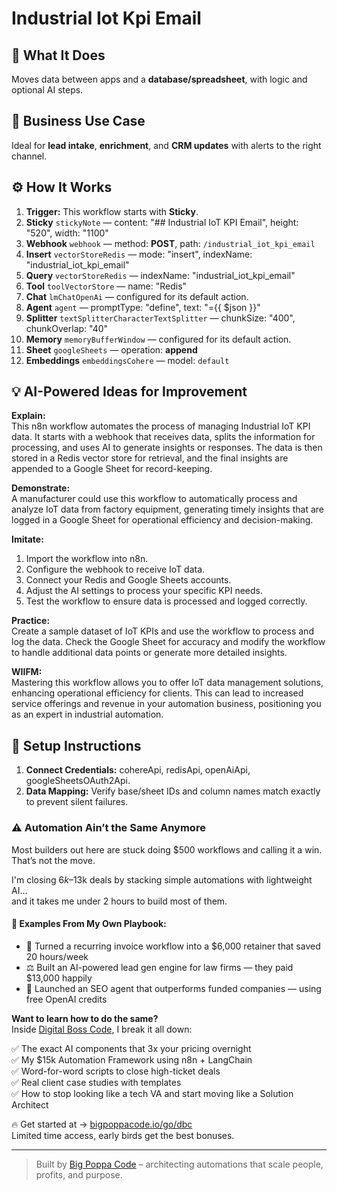 # Industrial Iot Kpi Email
  ## 🚀 What It Does
  Moves data between apps and a **database/spreadsheet**, with logic and optional AI steps.
  
  ## 💼 Business Use Case
  Ideal for **lead intake**, **enrichment**, and **CRM updates** with alerts to the right channel.
  
  ## ⚙️ How It Works
  1. **Trigger:** This workflow starts with **Sticky**.
  2. **Sticky** `stickyNote` — content: "## Industrial IoT KPI Email", height: "520", width: "1100"
3. **Webhook** `webhook` — method: **POST**, path: `/industrial_iot_kpi_email`
4. **Insert** `vectorStoreRedis` — mode: "insert", indexName: "industrial_iot_kpi_email"
5. **Query** `vectorStoreRedis` — indexName: "industrial_iot_kpi_email"
6. **Tool** `toolVectorStore` — name: "Redis"
7. **Chat** `lmChatOpenAi` — configured for its default action.
8. **Agent** `agent` — promptType: "define", text: "={{ $json }}"
9. **Splitter** `textSplitterCharacterTextSplitter` — chunkSize: "400", chunkOverlap: "40"
10. **Memory** `memoryBufferWindow` — configured for its default action.
11. **Sheet** `googleSheets` — operation: **append**
12. **Embeddings** `embeddingsCohere` — model: `default`
  
  ## 💡 AI-Powered Ideas for Improvement
  **Explain:**  
This n8n workflow automates the process of managing Industrial IoT KPI data. It starts with a webhook that receives data, splits the information for processing, and uses AI to generate insights or responses. The data is then stored in a Redis vector store for retrieval, and the final insights are appended to a Google Sheet for record-keeping.

**Demonstrate:**  
A manufacturer could use this workflow to automatically process and analyze IoT data from factory equipment, generating timely insights that are logged in a Google Sheet for operational efficiency and decision-making.

**Imitate:**  
1. Import the workflow into n8n.
2. Configure the webhook to receive IoT data.
3. Connect your Redis and Google Sheets accounts.
4. Adjust the AI settings to process your specific KPI needs.
5. Test the workflow to ensure data is processed and logged correctly.

**Practice:**  
Create a sample dataset of IoT KPIs and use the workflow to process and log the data. Check the Google Sheet for accuracy and modify the workflow to handle additional data points or generate more detailed insights.

**WIIFM:**  
Mastering this workflow allows you to offer IoT data management solutions, enhancing operational efficiency for clients. This can lead to increased service offerings and revenue in your automation business, positioning you as an expert in industrial automation.
  
  ## 🔧 Setup Instructions
  1. **Connect Credentials:** cohereApi, redisApi, openAiApi, googleSheetsOAuth2Api.
2. **Data Mapping:** Verify base/sheet IDs and column names match exactly to prevent silent failures.
  
### ⚠️ Automation Ain’t the Same Anymore

Most builders out here are stuck doing $500 workflows and calling it a win.  
That’s not the move.  

I'm closing $6k–$13k deals by stacking simple automations with lightweight AI...  
and it takes me under 2 hours to build most of them.

#### 🧠 Examples From My Own Playbook:
- 🔁 Turned a recurring invoice workflow into a $6,000 retainer that saved 20 hours/week  
- ⚖️ Built an AI-powered lead gen engine for law firms — they paid $13,000 happily  
- 🚀 Launched an SEO agent that outperforms funded companies — using free OpenAI credits  

**Want to learn how to do the same?**  
Inside [Digital Boss Code](https://bigpoppacode.io/go/dbc), I break it all down:

✅ The exact AI components that 3x your pricing overnight  
✅ My $15k Automation Framework using n8n + LangChain  
✅ Word-for-word scripts to close high-ticket deals  
✅ Real client case studies with templates  
✅ How to stop looking like a tech VA and start moving like a Solution Architect  

🔥 Get started at → [bigpoppacode.io/go/dbc](https://bigpoppacode.io/go/dbc)  
Limited time access, early birds get the best bonuses.

---
> Built by [Big Poppa Code](https://bigpoppacode.io) – architecting automations that scale people, profits, and purpose.
  